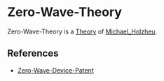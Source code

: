 # Zero-Wave-Theory

Zero-Wave-Theory is a [Theory](10000060.md) of [Michael_Holzheu](0.md).

## References

- [Zero-Wave-Device-Patent](300050001.md)
